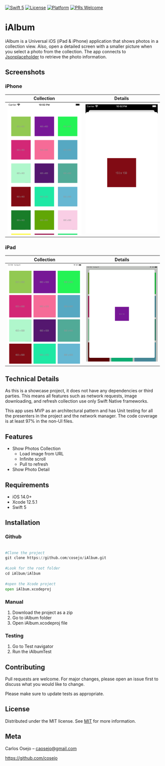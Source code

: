 [![Swift 5](https://img.shields.io/badge/Swift-5-orange.svg?style=flat)](https://docs.swift.org/swift-book/)
[![License](https://img.shields.io/cocoapods/l/BadgeSwift.svg?style=flat)](/LICENSE.md)
[![Platform](https://img.shields.io/cocoapods/p/LFAlertController.svg?style=flat)](https://www.apple.com/la/ios/ios-15/)
[![PRs Welcome](https://img.shields.io/badge/PRs-welcome-brightgreen.svg?style=flat-square)](http://makeapullrequest.com)

# iAlbum
iAlbum is a Universal iOS (iPad & iPhone) application that shows photos in a collection view. Also, open a detailed screen with a smaller picture when you select a photo from the collection. The app connects to [Jsonplaceholder](http://jsonplaceholder.typicode.com/photos) to retrieve the photo information.

## Screenshots

### iPhone
<div align="center">

| Collection | Details |
| ------------- | ------------- |
|   <img src="https://github.com/cosejo/iAlbum/blob/main/iPhone%20Photos%20Collection.png" width="300">  | <img src="https://github.com/cosejo/iAlbum/blob/main/iPhone%20Photo%20Detail.png" width="300">  |

</div>

### iPad

<div align="center">

| Collection | Details |
| ------------- | ------------- |
|     <img src="https://github.com/cosejo/iAlbum/blob/main/iPad%20Photos%20Collection.png" width="400">   |   <img src="https://github.com/cosejo/iAlbum/blob/main/iPad%20Photo%20Detail.png" width="400">  |

</div>

## Technical Details
As this is a showcase project, it does not have any dependencies or third parties. This means all features such as network requests, image downloading, and refresh collection use only Swift Native frameworks.

This app uses MVP as an architectural pattern and has Unit testing for all the presenters in the project and the network manager. The code coverage is at least 97% in the non-UI files.

## Features

- Show Photos Collection
  - Load image from URL
  - Infinite scroll
  - Pull to refresh
- Show Photo Detail

## Requirements
- iOS 14.0+
- Xcode 12.5.1
- Swift 5

## Installation

### Github

```python

#Clone the project
git clone https://github.com/cosejo/iAlbum.git

#Look for the root folder
cd iAlbum/iAlbum

#open the Xcode project
open iAlbum.xcodeproj
```

### Manual
1. Download the project as a zip
2. Go to iAlbum folder
3. Open iAlbum.xcodeproj file

### Testing
1. Go to Test navigator
3. Run the iAlbumTest

## Contributing
Pull requests are welcome. For major changes, please open an issue first to discuss what you would like to change.

Please make sure to update tests as appropriate.

## License
Distributed under the MIT license. See [MIT](https://choosealicense.com/licenses/mit/) for more information.

## Meta
Carlos Osejo – caosejo@gmail.com

https://github.com/cosejo

